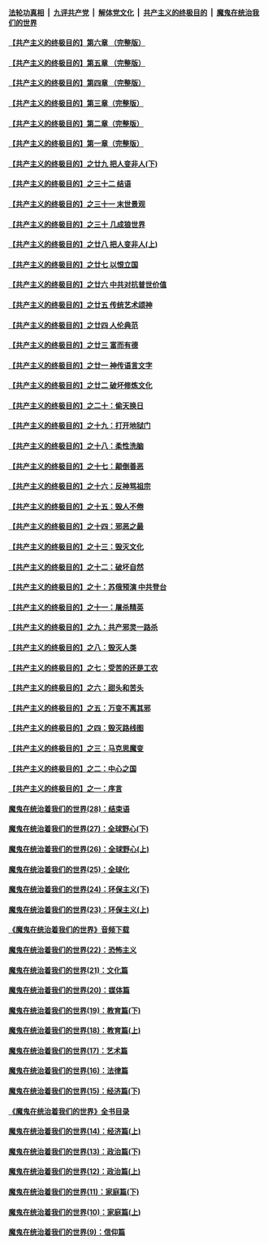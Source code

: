 ####  [法轮功真相](../../../../basic/blob/master/README.md?t=12042113) &nbsp;|&nbsp; [九评共产党](../../../../9ping.md/blob/master/README.md?t=12042113) &nbsp;|&nbsp; [解体党文化](../../../../jtdwh.md/blob/master/README.md?t=12042113)  &nbsp;|&nbsp; [共产主义的终极目的](../../../../gczydzjmd.md/blob/master/README.md?t=12042113) &nbsp;|&nbsp; [魔鬼在统治我们的世界](../../../../mgztzwmdsj.md/blob/master/README.md?t=12042113) 

#### [【共产主义的终极目的】第六章 （完整版）](../pages/nsc422/n11428913.md?t=12042113) 

#### [【共产主义的终极目的】第五章 （完整版）](../pages/nsc422/n11428912.md?t=12042113) 

#### [【共产主义的终极目的】第四章 （完整版）](../pages/nsc422/n11428907.md?t=12042113) 

#### [【共产主义的终极目的】第三章（完整版）](../pages/nsc422/n11428848.md?t=12042113) 

#### [【共产主义的终极目的】第二章（完整版）](../pages/nsc422/n11428831.md?t=12042113) 

#### [【共产主义的终极目的】第一章（完整版）](../pages/nsc422/n11417651.md?t=12042113) 

#### [【共产主义的终极目的】之廿九 把人变非人(下)](../pages/nsc422/n11344140.md?t=12042113) 

#### [【共产主义的终极目的】之三十二 结语](../pages/nsc422/n11360535.md?t=12042113) 

#### [【共产主义的终极目的】之三十一 末世景观](../pages/nsc422/n11351129.md?t=12042113) 

#### [【共产主义的终极目的】之三十 几成狼世界](../pages/nsc422/n11348280.md?t=12042113) 

#### [【共产主义的终极目的】之廿八 把人变非人(上)](../pages/nsc422/n11340492.md?t=12042113) 

#### [【共产主义的终极目的】之廿七 以恨立国](../pages/nsc422/n11336944.md?t=12042113) 

#### [【共产主义的终极目的】之廿六 中共对抗普世价值](../pages/nsc422/n11324785.md?t=12042113) 

#### [【共产主义的终极目的】之廿五 传统艺术颂神](../pages/nsc422/n11296396.md?t=12042113) 

#### [【共产主义的终极目的】之廿四 人伦典范](../pages/nsc422/n11296397.md?t=12042113) 

#### [【共产主义的终极目的】之廿三 富而有德](../pages/nsc422/n11283598.md?t=12042113) 

#### [【共产主义的终极目的】之廿一 神传语言文字](../pages/nsc422/n11263265.md?t=12042113) 

#### [【共产主义的终极目的】之廿二 破坏修炼文化](../pages/nsc422/n11245728.md?t=12042113) 

#### [【共产主义的终极目的】之二十：偷天换日](../pages/nsc422/n11238846.md?t=12042113) 

#### [【共产主义的终极目的】之十九：打开地狱门](../pages/nsc422/n11206376.md?t=12042113) 

#### [【共产主义的终极目的】之十八：柔性洗脑](../pages/nsc422/n11199994.md?t=12042113) 

#### [【共产主义的终极目的】之十七：颠倒善恶](../pages/nsc422/n11179782.md?t=12042113) 

#### [【共产主义的终极目的】之十六：反神骂祖宗](../pages/nsc422/n11166798.md?t=12042113) 

#### [【共产主义的终极目的】之十五：毁人不倦](../pages/nsc422/n11166792.md?t=12042113) 

#### [【共产主义的终极目的】之十四：邪恶之最](../pages/nsc422/n11150249.md?t=12042113) 

#### [【共产主义的终极目的】之十三：毁灭文化](../pages/nsc422/n11135227.md?t=12042113) 

#### [【共产主义的终极目的】之十二：破坏自然](../pages/nsc422/n11135214.md?t=12042113) 

#### [【共产主义的终极目的】之十：苏俄预演 中共登台](../pages/nsc422/n11118424.md?t=12042113) 

#### [【共产主义的终极目的】之十一：屠杀精英](../pages/nsc422/n11118442.md?t=12042113) 

#### [【共产主义的终极目的】之九：共产邪灵一路杀](../pages/nsc422/n11114139.md?t=12042113) 

#### [【共产主义的终极目的】之八：毁灭人类](../pages/nsc422/n11108503.md?t=12042113) 

#### [【共产主义的终极目的】之七：受苦的还是工农](../pages/nsc422/n11101809.md?t=12042113) 

#### [【共产主义的终极目的】之六：甜头和苦头](../pages/nsc422/n11096971.md?t=12042113) 

#### [【共产主义的终极目的】之五：万变不离其邪](../pages/nsc422/n11091285.md?t=12042113) 

#### [【共产主义的终极目的】之四：毁灭路线图](../pages/nsc422/n11086284.md?t=12042113) 

#### [【共产主义的终极目的】之三：马克思魔变](../pages/nsc422/n11061941.md?t=12042113) 

#### [【共产主义的终极目的】之二：中心之国](../pages/nsc422/n11047728.md?t=12042113) 

#### [【共产主义的终极目的】之一：序言](../pages/nsc422/n11086077.md?t=12042113) 

#### [魔鬼在统治着我们的世界(28)：结束语](../pages/nsc422/n10936246.md?t=12042113) 

#### [魔鬼在统治着我们的世界(27)：全球野心(下)](../pages/nsc422/n10928319.md?t=12042113) 

#### [魔鬼在统治着我们的世界(26)：全球野心(上)](../pages/nsc422/n10900318.md?t=12042113) 

#### [魔鬼在统治着我们的世界(25)：全球化](../pages/nsc422/n10788205.md?t=12042113) 

#### [魔鬼在统治着我们的世界(24)：环保主义(下)](../pages/nsc422/n10695307.md?t=12042113) 

#### [魔鬼在统治着我们的世界(23)：环保主义(上)](../pages/nsc422/n10688613.md?t=12042113) 

#### [《魔鬼在统治着我们的世界》音频下载](../pages/nsc422/n10635553.md?t=12042113) 

#### [魔鬼在统治着我们的世界(22)：恐怖主义](../pages/nsc422/n10614727.md?t=12042113) 

#### [魔鬼在统治着我们的世界(21)：文化篇](../pages/nsc422/n10597706.md?t=12042113) 

#### [魔鬼在统治着我们的世界(20)：媒体篇](../pages/nsc422/n10586579.md?t=12042113) 

#### [魔鬼在统治着我们的世界(19)：教育篇(下)](../pages/nsc422/n10564808.md?t=12042113) 

#### [魔鬼在统治着我们的世界(18)：教育篇(上)](../pages/nsc422/n10526970.md?t=12042113) 

#### [魔鬼在统治着我们的世界(17)：艺术篇](../pages/nsc422/n10499093.md?t=12042113) 

#### [魔鬼在统治着我们的世界(16)：法律篇](../pages/nsc422/n10485969.md?t=12042113) 

#### [魔鬼在统治着我们的世界(15)：经济篇(下)](../pages/nsc422/n10469975.md?t=12042113) 

#### [《魔鬼在统治着我们的世界》全书目录](../pages/nsc422/n10464261.md?t=12042113) 

#### [魔鬼在统治着我们的世界(14)：经济篇(上)](../pages/nsc422/n10457370.md?t=12042113) 

#### [魔鬼在统治着我们的世界(13)：政治篇(下)](../pages/nsc422/n10448270.md?t=12042113) 

#### [魔鬼在统治着我们的世界(12)：政治篇(上)](../pages/nsc422/n10444576.md?t=12042113) 

#### [魔鬼在统治着我们的世界(11)：家庭篇(下)](../pages/nsc422/n10440961.md?t=12042113) 

#### [魔鬼在统治着我们的世界(10)：家庭篇(上)](../pages/nsc422/n10435448.md?t=12042113) 

#### [魔鬼在统治着我们的世界(9)：信仰篇](../pages/nsc422/n10432159.md?t=12042113) 

